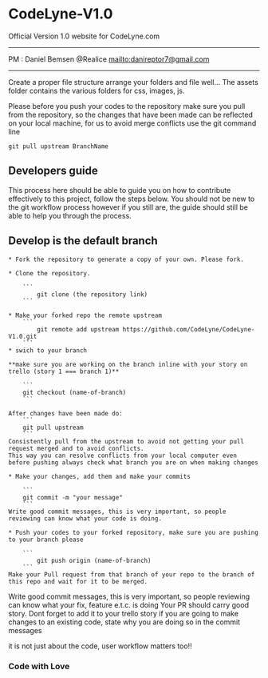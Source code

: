 # CodeLyne-V1.0
Official Version 1.0 website for CodeLyne.com

****************
PM : Daniel Bemsen
@Realice
<mailto:danireptor7@gmail.com>
****************

Create a proper file structure arrange your folders and file well...
The assets folder contains the various folders for css, images, js.

Please before you push your codes to the repository make sure you pull from the repository, so the changes that have been made can be reflected on your local machine, for us to avoid merge conflicts use the git command line
   
    git pull upstream BranchName

## Developers guide

This process here should be able to guide you on how to contribute effectively to this project, follow the steps below. You should not be new to the git workflow process however if you still are, the guide should still be able to help you through the process.

## Develop is the default branch

    * Fork the repository to generate a copy of your own. Please fork.

    * Clone the repository.

        ```
            git clone (the repository link)
        ```
        
    * Make your forked repo the remote upstream 
        ```
            git remote add upstream https://github.com/CodeLyne/CodeLyne-V1.0.git
        ```
    * swich to your branch 

    **make sure you are working on the branch inline with your story on trello (story 1 === branch 1)** 

        ```
        git checkout (name-of-branch)
        ```

    After changes have been made do:
        ```
        git pull upstream
        ```
    Consistently pull from the upstream to avoid not getting your pull request merged and to avoid conflicts.
    This way you can resolve conflicts from your local computer even before pushing always check what branch you are on when making changes
    
    * Make your changes, add them and make your commits

        ``` 
        git commit -m "your message"
        ```
    Write good commit messages, this is very important, so people reviewing can know what your code is doing.

    * Push your codes to your forked repository, make sure you are pushing to your branch please
        
        ```
            git push origin (name-of-branch)
        ```
    Make your Pull request from that branch of your repo to the branch of this repo and wait for it to be merged.

Write good commit messages, this is very important, so people reviewing can know what your fix, feature e.t.c. is doing
Your PR should carry good story. 
Dont forget to add it to your trello story
if you are going to make changes to an existing code, state why you are doing so in the commit messages

it is not just about the code, user workflow matters too!!

### Code with Love
